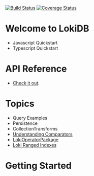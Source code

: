[![Build Status](https://travis-ci.org/LokiJS-Forge/LokiDB.svg?branch=master)](https://travis-ci.org/LokiJS-Forge/LokiDB)
[![Coverage Status](https://coveralls.io/repos/github/LokiJS-Forge/LokiDB/badge.svg?branch=feature%2Fadd_build_system)](https://coveralls.io/github/LokiJS-Forge/LokiDB?branch=feature%2Fadd_build_system)


# Welcome to LokiDB
- Javascript Quickstart
- Typescript Quickstart

# API Reference
- [Check it out](api/index.html).

# Topics
- Query Examples
- Persistence
- CollectionTransforms
- [Understanding Comparators](./comparators.md)
- [LokiOperatorPackage](./operator_packages.md)
- [Loki Ranged Indexes](./ranged_indexes.md)

# Getting Started

```javascript

```